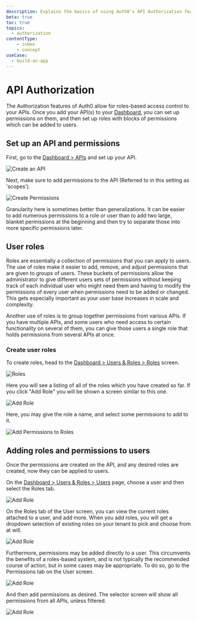 ```yaml
---
description: Explains the basics of using Auth0's API Authorization features in the Management Dashboard.
beta: true
toc: true
topics:
  - authorization
contentType: 
    - index
    - concept
useCase:
  - build-an-app
---
```

# API Authorization

The Authorization features of Auth0 allow for roles-based access control to your APIs. Once you add your API(s) to your [Dashboard](${manage_url}/#/apis), you can set up permissions on them, and then set up roles with blocks of permissions which can be added to users. 

## Set up an API and permissions

First, go to the [Dashboard > APIs](${manage_url}/#/apis) and set up your API. 

![Create an API](/media/articles/authorization/api-main.png)

Next, make sure to add permissions to the API (Referred to in this setting as 'scopes').

![Create Permissions](/media/articles/authorization/api-permissions.png)

Granularity here is sometimes better than generalizations. It can be easier to add numerous permissions to a role or user than to add two large, blanket permissions at the beginning and then try to separate those into more specific permissions later.

## User roles

Roles are essentially a collection of permissions that you can apply to users. The use of roles make it easier to add, remove, and adjust permissions that are given to groups of users. These buckets of permissions allow the administrator to give different users sets of permissions without keeping track of each individual user who might need them and having to modify the permissions of every user when permissions need to be added or changed. This gets especially important as your user base increases in scale and complexity.

Another use of roles is to group together permissions from various APIs. If you have multiple APIs, and some users who need access to certain functionality on several of them, you can give those users a single role that holds permissions from several APIs at once.

### Create user roles

To create roles, head to the [Dashboard > Users & Roles > Roles](${manage_url}/#/roles) screen.

![Roles](/media/articles/authorization/roles.png)

Here you will see a listing of all of the roles which you have created so far. If you click "Add Role" you will be shown a screen similar to this one.

![Add Role](/media/articles/authorization/role-add.png)

Here, you may give the role a name, and select some permissions to add to it.

![Add Permissions to Roles](/media/articles/authorization/role-permissions-add.png)

## Adding roles and permissions to users

Once the permissions are created on the API, and any desired roles are created, now they can be applied to users.

On the [Dashboard > Users & Roles > Users](${manage_url}/#/users) page, choose a user and then select the Roles tab.

![Add Role](/media/articles/authorization/user-roles.png)

On the Roles tab of the User screen, you can view the current roles attached to a user, and add more. When you add roles, you will get a dropdown selection of existing roles on your tenant to pick and choose from at will.

![Add Role](/media/articles/authorization/user-roles-add.png)

Furthermore, permissions may be added directly to a user. This circumvents the benefits of a roles-based system, and is not typically the recommended course of action, but in some cases may be appropriate. To do so, go to the Permissions tab on the User screen. 

![Add Role](/media/articles/authorization/user-permissions.png)

And then add permissions as desired. The selector screen will show all permissions from all APIs, unless filtered.

![Add Role](/media/articles/authorization/user-permissions-add.png)
